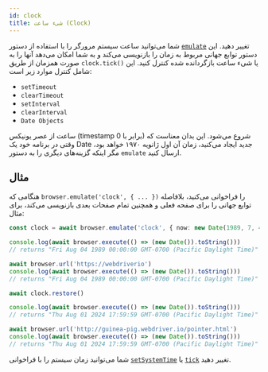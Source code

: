 ```yaml
---
id: clock
title: شیء ساعت (Clock)
---
```


شما می‌توانید ساعت سیستم مرورگر را با استفاده از دستور [`emulate`](/docs/emulation) تغییر دهید. این دستور توابع جهانی مربوط به زمان را بازنویسی می‌کند و به شما امکان می‌دهد آنها را به صورت همزمان از طریق `clock.tick()` یا شیء ساعت بازگردانده شده کنترل کنید. این شامل کنترل موارد زیر است:

- `setTimeout`
- `clearTimeout`
- `setInterval`
- `clearInterval`
- `Date Objects`

ساعت از عصر یونیکس (timestamp برابر با 0) شروع می‌شود. این بدان معناست که وقتی در برنامه خود یک Date جدید ایجاد می‌کنید، زمان آن اول ژانویه ۱۹۷۰ خواهد بود، مگر اینکه گزینه‌های دیگری را به دستور `emulate` ارسال کنید.

## مثال

هنگامی که `browser.emulate('clock', { ... })` را فراخوانی می‌کنید، بلافاصله توابع جهانی را برای صفحه فعلی و همچنین تمام صفحات بعدی بازنویسی می‌کند، برای مثال:

```ts
const clock = await browser.emulate('clock', { now: new Date(1989, 7, 4) })

console.log(await browser.execute(() => (new Date()).toString()))
// returns "Fri Aug 04 1989 00:00:00 GMT-0700 (Pacific Daylight Time)"

await browser.url('https://webdriverio')
console.log(await browser.execute(() => (new Date()).toString()))
// returns "Fri Aug 04 1989 00:00:00 GMT-0700 (Pacific Daylight Time)"

await clock.restore()

console.log(await browser.execute(() => (new Date()).toString()))
// returns "Thu Aug 01 2024 17:59:59 GMT-0700 (Pacific Daylight Time)"

await browser.url('http://guinea-pig.webdriver.io/pointer.html')
console.log(await browser.execute(() => (new Date()).toString()))
// returns "Thu Aug 01 2024 17:59:59 GMT-0700 (Pacific Daylight Time)"
```

شما می‌توانید زمان سیستم را با فراخوانی [`setSystemTime`](/docs/api/clock/setSystemTime) یا [`tick`](/docs/api/clock/tick) تغییر دهید.